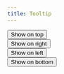 ```yaml
---
title: Tooltip
---
```

<div class="padding-8">
  <div class="margin-4">
    <button type="button" class="usa-button usa-tooltip" data-position="top" title="Top">Show on top</button>
  </div>
  <div class="margin-4">
    <button type="button" class="usa-button usa-tooltip" data-position="right" title="Right">Show on right</button>
  </div>
  <div class="margin-4">
    <button type="button" class="usa-button usa-tooltip" data-position="left" title="Left">Show on left</button>
  </div>
  <div class="margin-4">
    <button type="button" class="usa-button usa-tooltip" data-position="bottom" title="Bottom">Show on bottom</button>
  </div>
</div>